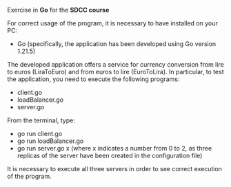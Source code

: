 Exercise in **Go** for the **SDCC course**

For correct usage of the program, it is necessary to have installed on your PC:
- Go (specifically, the application has been developed using Go version 1.21.5)

The developed application offers a service for currency conversion from lire to euros (LiraToEuro) and from euros to lire (EuroToLira). In particular, to test the application, you need to execute the following programs:
- client.go
- loadBalancer.go
- server.go
  
From the terminal, type:
- go run client.go
- go run loadBalancer.go
- go run server.go x (where x indicates a number from 0 to 2, as three replicas of the server have been created in the configuration file)

It is necessary to execute all three servers in order to see correct execution of the program.
